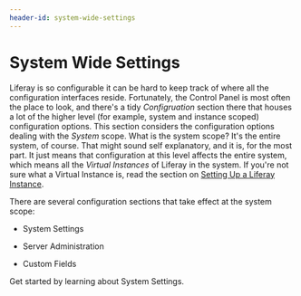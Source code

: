 ```yaml
---
header-id: system-wide-settings
---
```


# System Wide Settings

Liferay is so configurable it can be hard to keep track of where all the
configuration interfaces reside. Fortunately, the Control Panel is most often
the place to look, and there's a tidy *Configruation* section there that houses
a lot of the higher level (for example, system and instance scoped)
configuration options. This section considers the configuration options dealing
with the *System* scope. What is the system scope? It's the entire system, of
course. That might sound self explanatory, and it is, for the most part. It just
means that configuration at this level affects the entire system, which means
all the *Virtual Instances* of Liferay in the system. If you're not sure what a
Virtual Instance is, read the section on
[Setting Up a Liferay Instance](/docs/7-0/user/-/knowledge_base/u/instance-settings).

There are several configuration sections that take effect at the system scope:

- System Settings

- Server Administration

- Custom Fields

Get started by learning about System Settings.
